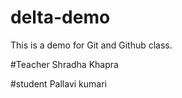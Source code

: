 # delta-demo
This is a demo for Git and Github class.

#Teacher
Shradha Khapra

#student
Pallavi kumari